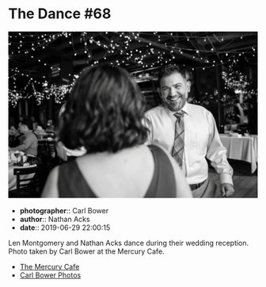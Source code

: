 # The Dance #68

![Len Montgomery and Nathan Acks dance](assets/2019-06-29-set-4-the-dance-68.webp)

* **photographer**:: Carl Bower  
* **author**:: Nathan Acks  
* **date**:: 2019-06-29 22:00:15

Len Montgomery and Nathan Acks dance during their wedding reception. Photo taken by Carl Bower at the Mercury Cafe.

* [The Mercury Cafe](http://mercurycafe.com)
* [Carl Bower Photos](https://carlbowerphotos.com)

